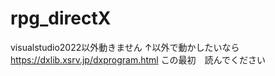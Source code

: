 # rpg_directX
visualstudio2022以外動きません
↑以外で動かしたいなら
https://dxlib.xsrv.jp/dxprogram.html
この最初　読んでください
